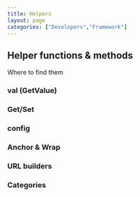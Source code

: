 ```yaml
---
title: Helpers
layout: page
categories: ["Developers","Framework"]
---
```


## Helper functions & methods

Where to find them

### val (GetValue)

### Get/Set

### config 

### Anchor & Wrap

### URL builders

### Categories

